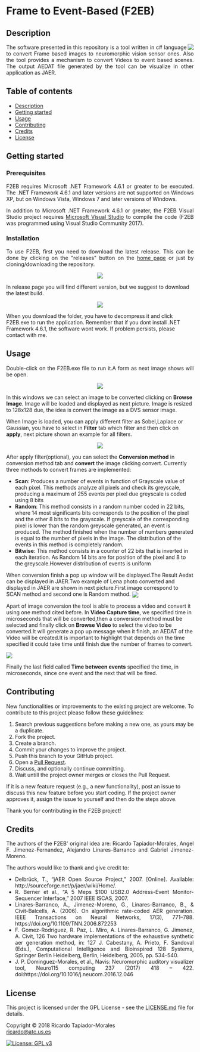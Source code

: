 # Frame to Event-Based (F2EB)

<h2 name="Description">Description</h2>
<img align="right" src="https://github.com/ricardotapiador/f2EB/blob/master/WikiImages/F2EBI.jpg">
<p align="justify">
The software presented in this repository is a tool written in c# language to convert Frame based images to neuromorphic vision sensor ones.
  Also the tool provides a mechanism to convert Videos to event based scenes.
The output AEDAT file generated by the tool can be visualize in other application as JAER.
<h2>Table of contents</h2>
<p align="justify">
<ul>
<li><a href="#Description">Description</a></li>
<li><a href="#GettingStarted">Getting started</a></li>
<li><a href="#Usage">Usage</a></li>
<li><a href="#Contributing">Contributing</a></li>
<li><a href="#Credits">Credits</a></li>
<li><a href="#License">License</a></li>
</ul>
</p>

<h2 name="GettingStarted">Getting started</h2>
<h3>Prerequisites</h3>
<p align="justify">
F2EB requires Microsoft .NET Framework 4.6.1 or greater to be executed. The .NET Framework 4.6.1 and later versions are not supported on Windows XP, but on Windows Vista, Windows 7 and later versions of Windows.
</p>
<p align="justify">
In addition to Microsoft .NET Framework 4.6.1 or greater, the F2EB Visual Studio project requires <a href="http://www.visualstudio.com">Microsoft Visual Studio</a> to compile the code (F2EB was programmed using Visual Studio Community 2017). 
</p>


<h3>Installation</h3>
<p align="justify">
To use F2EB, first you need to download the latest release. This can be done by clicking on the "releases" button on the <a href="https://github.com/ricardotapiador/FRAME2DVS">home page</a> or just by cloning/downloading the repository.
</p>
<p align="center">
<img align="center" src="https://github.com/ricardotapiador/f2EB/blob/master/WikiImages/RealeaseWindows.PNG">
</p>
In release page you will find different version, but we suggest to download the latest build.
<p align="center">
<img align="center" src="https://github.com/ricardotapiador/f2EB/blob/master/WikiImages/Release_Content.PNG">
</p>
When you download the folder, you have to decompress it and click F2EB.exe to run the application. Remember that if you dont install .NET Framework 4.6.1, the software wont work. If problem persists, please contact with me. 


<h2 name="Usage">Usage</h2>
<p align="justify">
Double-click on the F2EB.exe file to run it.A form as next image shows will be open.
<p align="center">
<img align="center" src="https://github.com/ricardotapiador/f2EB/blob/master/WikiImages/F2DVSInitialWindows.PNG">
</p>
</p>
In this windows we can select an image to be converted clicking on <b>Browse Image</b>. Image will be loaded and displayed as next picture. Image is resized to 128x128 due, the idea is convert the image as a DVS sensor image.

When Image is loaded, you can apply different filter as Sobel,Laplace or Gaussian, you have to select in <b>Filter</b> tab which filter and then click on <b>apply</b>, next picture shown an example for all filters. 

<p align="center">
<img align="center" src="https://github.com/ricardotapiador/f2EB/blob/master/WikiImages/LenaFilters.jpg">
</p>


After apply filter(optional), you can select the <b>Conversion method</b> in conversion method tab and <b>convert</b> the image clicking convert.
Currently three methods to convert frames are implemented:
<ul>
  <li><b>Scan</b>: Produces a number of events in function of Grayscale value of each pixel. This methods analyze all pixels and check its greyscale, producing a maximum of 255 events per pixel due greyscale is coded using 8 bits</li>
  <li><b>Random</b>: This method consists in a random number coded in 22 bits, where 14 most significants bits corresponds to the position of the pixel and the other 8 bits to the grayscale. If greyscale of the corresponding pixel is lower than the random greyscale generated, an event is produced. The method finished when the number of numbers generated is equal to the number of pixels in the image. The distribution of the events in this method is completely random.</li>
  <li><b>Bitwise</b>: This method consists in a counter of 22 bits that is inverted in each iteration. As Random 14 bits are for position of the pixel and 8 to the greyscale.However distribution of events is uniform</li>
</ul>
When conversion finish a pop up window will be displayed.The Result Aedat can be displayed in JAER.Two example of Lena photo converted and displayed in JAER are shown in next picture.First image correspond to SCAN method and second one is Random method.

<img align="center" src="https://github.com/ricardotapiador/f2EB/blob/master/WikiImages/lENACONVERSION.jpg">

Apart of image conversion the tool is able to process a video and convert it using one method cited before.
In <b> Video Capture time</b>, we specified time in microseconds that will be converted,then a conversion method must be selected and finally click on <b>Browse Video</b> to select the video to be converted.It will generate a pop up message when it finish, an AEDAT of the Video will be created.It is important to highlight that depends on the time specified it could take time until finish due the number of frames to convert.

<img align="center" src="https://github.com/ricardotapiador/f2EB/blob/master/WikiImages/VideoConversion.PNG">

Finally the last field called <b>Time between events</b> specified the time, in microseconds, since one event and the next that will be fired.

<h2 name="Contributing">Contributing</h2>
<p align="justify">
New functionalities or improvements to the existing project are welcome. To contribute to this project please follow these guidelines:
<ol align="justify">
<li> Search previous suggestions before making a new one, as yours may be a duplicate.</li>
<li> Fork the project.</li>
<li> Create a branch.</li>
<li> Commit your changes to improve the project.</li>
<li> Push this branch to your GitHub project.</li>
<li> Open a <a href="https://github.com/ricardotapiador/f2EB/pulls">Pull Request</a>.</li>
<li> Discuss, and optionally continue committing.</li>
<li> Wait untill the project owner merges or closes the Pull Request.</li>
</ol>
If it is a new feature request (e.g., a new functionality), post an issue to discuss this new feature before you start coding. If the project owner approves it, assign the issue to yourself and then do the steps above.
</p>
<p align="justify">
Thank you for contributing in the F2EB project!
</p>

<h2 name="Credits">Credits</h2>
<p align="justify">
The authors of the F2EB' original idea are: Ricardo Tapiador-Morales, Angel F. Jimenez-Fernandez, Alejandro Linares-Barranco and Gabriel Jimenez-Moreno.
</p>
<p align="justify">
The authors would like to thank and give credit to:
<ul align="justify">
<li>Delbrück, T., “jAER Open Source Project,” 2007. [Online]. Available: http://sourceforge.net/p/jaer/wiki/Home/.</li>
<li>R. Berner et al., “A 5 Meps $100 USB2.0 Address-Event Monitor-Sequencer Interface,” 2007 IEEE ISCAS, 2007.</li>
<li>Linares-Barranco, A., Jimenez-Moreno, G., Linares-Barranco, B., & Civit-Balcells, A. (2006). On algorithmic rate-coded AER generation. IEEE Transactions on Neural Networks, 17(3), 771–788. https://doi.org/10.1109/TNN.2006.872253</li>
<li> F. Gomez-Rodriguez, R. Paz, L. Miro, A. Linares-Barranco, G. Jimenez, A. Civit,
126 Two hardware implementations of the exhaustive synthetic aer generation method, in:
127 J. Cabestany, A. Prieto, F. Sandoval (Eds.), Computational Intelligence and Bioinspired
128 Systems, Springer Berlin Heidelberg, Berlin, Heidelberg, 2005, pp. 534–540.</li>
<li>J. P. Dominguez-Morales, et al., Navis: Neuromorphic auditory visualizer tool, Neuro115
computing 237 (2017) 418 – 422. doi:https://doi.org/10.1016/j.neucom.2016.12.046</li>
</ul>
</p>

<h2 name="License">License</h2>

<p align="justify">
This project is licensed under the GPL License - see the <a href="https://raw.githubusercontent.com/ricardotapiador/FRAME2DVS/master/LICENSE">LICENSE.md</a> file for details.
</p>
<p align="justify">
Copyright © 2018 Ricardo Tapiador-Morales<br>  
<a href="mailto:ricardo@atc.us.es">ricardo@atc.us.es</a>
</p>

[![License: GPL v3](https://img.shields.io/badge/License-GPL%20v3-blue.svg)](http://www.gnu.org/licenses/gpl-3.0)
